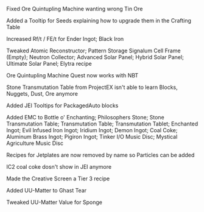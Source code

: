 Fixed Ore Quintupling Machine wanting wrong Tin Ore

Added a Tooltip for Seeds explaining how to upgrade them in the Crafting Table

Increased Rf/t / FE/t for Ender Ingot; Black Iron

Tweaked Atomic Reconstructor; Pattern Storage Signalum Cell Frame (Empty); Neutron Collector; Advanced Solar Panel; Hybrid Solar Panel; Ultimate Solar Panel; Elytra recipe

Ore Quintupling Machine Quest now works with NBT

Stone Transmutation Table from ProjectEX isn't able to learn Blocks, Nuggets, Dust, Ore anymore

Added JEI Tooltips for PackagedAuto blocks

Added EMC to Bottle o' Enchanting; Philosophers Stone; Stone Transmutation Table; Transmutation Table; Transmutation Tablet; Enchanted Ingot; Evil Infused Iron Ingot; Iridium Ingot; Demon Ingot; Coal Coke; Aluminum Brass Ingot; Pigiron Ingot; Tinker I/O Music Disc; Mystical Agriculture Music Disc

Recipes for Jetplates are now removed by name so Particles can be added

IC2 coal coke dosn't show in JEI anymore

Made the Creative Screen a Tier 3 recipe

Added UU-Matter to Ghast Tear

Tweaked UU-Matter Value for Sponge
